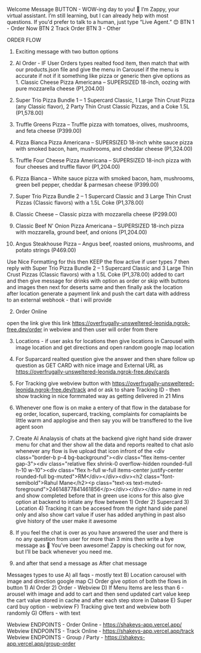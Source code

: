 Welcome Message BUTTON -
WOW-ing day to you! 🎉
I’m Zappy, your virtual assistant.
I’m still learning, but I can already help with most questions.
If you'd prefer to talk to a human, just type “Live Agent.” 😊
BTN 1 - Order Now
BTN 2 Track Order
BTN 3 - Other

ORDER FLOW

1. Exciting message with two button options

1. AI Order - IF User Orders types realted food item, then match that with our products.json file and give the menu in Carousel if the menu is accurate if not if it something like pizza or generic then give options as 1. Classic Cheese Pizza Americana – SUPERSIZED 18-inch, oozing with pure mozzarella cheese (P1,204.00)

2) Super Trio Pizza Bundle 1 – 1 Supercard Classic, 1 Large Thin Crust Pizza (any Classic flavor), 2 Party Thin Crust Classic Pizzas, and a Coke 1.5L (P1,578.00)

3) Truffle Greens Pizza – Truffle pizza with tomatoes, olives, mushrooms, and feta cheese (P399.00)

4) Pizza Bianca Pizza Americana – SUPERSIZED 18-inch white sauce pizza with smoked bacon, ham, mushrooms, and cheddar cheese (P1,324.00)

5) Truffle Four Cheese Pizza Americana – SUPERSIZED 18-inch pizza with four cheeses and truffle flavor (P1,204.00)

6) Pizza Bianca – White sauce pizza with smoked bacon, ham, mushrooms, green bell pepper, cheddar & parmesan cheese (P399.00)

7) Super Trio Pizza Bundle 2 – 1 Supercard Classic and 3 Large Thin Crust Pizzas (Classic flavors) with a 1.5L Coke (P1,378.00)

8) Classic Cheese – Classic pizza with mozzarella cheese (P299.00)

9) Classic Beef N' Onion Pizza Americana – SUPERSIZED 18-inch pizza with mozzarella, ground beef, and onions (P1,204.00)

10) Angus Steakhouse Pizza – Angus beef, roasted onions, mushrooms, and potato strings (P469.00)

Use Nice Formatting for this then KEEP the flow active if user types 7 then reply with Super Trio Pizza Bundle 2 – 1 Supercard Classic and 3 Large Thin Crust Pizzas (Classic flavors) with a 1.5L Coke (P1,378.00) added to cart and then give message for drinks with option as order or skip with buttons and images then next for deserts same and then finally ask the location after location generate a payment link and push the cart data with address to an external webhook - that i will provide

2. Order Online

open the link give this link https://overfrugally-unsweltered-leonida.ngrok-free.dev/order in webview and then user will order from there

3. Locations - if user asks for locations then give locations in Carousel with image location and get directions and open random google map location

4. For Suparcard realted question give the answer and then share follow up question as GET CARD with nice image and External URL as https://overfrugally-unsweltered-leonida.ngrok-free.dev/cards

5. For Tracking give webview button with https://overfrugally-unsweltered-leonida.ngrok-free.dev/track and or ask to share Tracking ID - then show tracking in nice formmated way as getting delivered in 21 Mins

6. Whenever one flow is on make a entery of that flow in the database for eg order, location, supercard, tracking, complaints for comaplaints be little warm and applogise and then say you will be transffered to the live agent soon

7. Create AI Analaysis of chats at the backend give right hand side drawer menu for chat and ther show all the data and reports realted to chat aslo whenever any flow is live upload that icon infront of the <div class\="border-b p-4 bg-background"><div class\="flex items-center gap-3"><div class\="relative flex shrink-0 overflow-hidden rounded-full h-10 w-10"><div class\="flex h-full w-full items-center justify-center rounded-full bg-muted">RM</div\></div\><div\><h2 class\="font-semibold">Rahul<!-- --> <!-- -->Mane</h2\><p class\="text-xs text-muted-foreground">24614877841461856</p\></div\></div\></div\> name in red and show completed before that in green use icons for this also give option at backend to intiate any flow between 1) Order 2) Supercard 3) Location 4) Tracking it can be accesed from the right hand side panel only and also show cart value if user has added anything in past also give history of the user make it awesome

8. If you feel the chat is over as you have answered the user and there is no any question from user for more than 3 mins then write a bye message as 🎉 You’ve been awesome!
   Zappy is checking out for now, but I’ll be back whenever you need me.

9. and after that send a message as After chat message

Messages types to use A) all faqs - mostly text B) Location carousel with image and direction google map C) Order give option of both the flows in button 1) AI Order 2) Order - Webview D) If Menu Items are less than 6 - arousel with image and add to cart and then send updated cart value keep the cart value stored in cache and after each step store in Dabase E) Super card buy option - webview F) Tracking give text and webview both randomly G) Offers - with text

Webview ENDPOINTS - Order Online - https://shakeys-app.vercel.app/
Webview ENDPOINTS - Track Online - https://shakeys-app.vercel.app/track
Webview ENDPOINTS - Group / Party - https://shakeys-app.vercel.app/group-order

